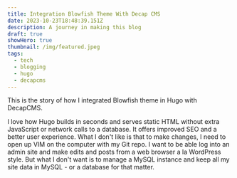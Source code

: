 ```yaml
---
title: Integration Blowfish Theme With Decap CMS
date: 2023-10-23T18:48:39.151Z
description: A journey in making this blog
draft: true
showHero: true
thumbnail: /img/featured.jpeg
tags:
  - tech
  - blogging
  - hugo
  - decapcms
---
```

This is the story of how I integrated Blowfish theme in Hugo with DecapCMS. 

I love how Hugo builds in seconds and serves static HTML without extra JavaScript or network calls to a database. It offers improved SEO and a better user experience. What I don't like is that to make changes, I need to open up VIM on the computer with my Git repo. I want to be able log into an admin site and make edits and posts from a web browser a la WordPress style. But what I don't want is to manage a MySQL instance and keep all my site data in MySQL - or a database for that matter.